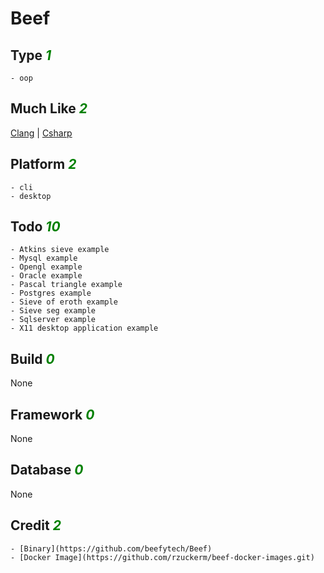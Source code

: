 # Beef

## Type <i style='color:green;'>1</i>
	- oop
## Much Like <i style='color:green;'>2</i>
[Clang](CLANG.md) | [Csharp](CSHARP.md)
## Platform <i style='color:green;'>2</i>
	- cli
	- desktop
## Todo <i style='color:green;'>10</i>
	- Atkins sieve example
	- Mysql example
	- Opengl example
	- Oracle example
	- Pascal triangle example
	- Postgres example
	- Sieve of eroth example
	- Sieve seg example
	- Sqlserver example
	- X11 desktop application example
## Build <i style='color:green;'>0</i>
None
## Framework <i style='color:green;'>0</i>
None
## Database <i style='color:green;'>0</i>
None
## Credit <i style='color:green;'>2</i>
	- [Binary](https://github.com/beefytech/Beef)
	- [Docker Image](https://github.com/rzuckerm/beef-docker-images.git)